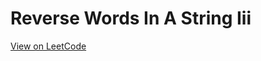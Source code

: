 # Reverse Words In A String Iii
[View on LeetCode](https://leetcode.com/problems/reverse-words-in-a-string-iii/)

